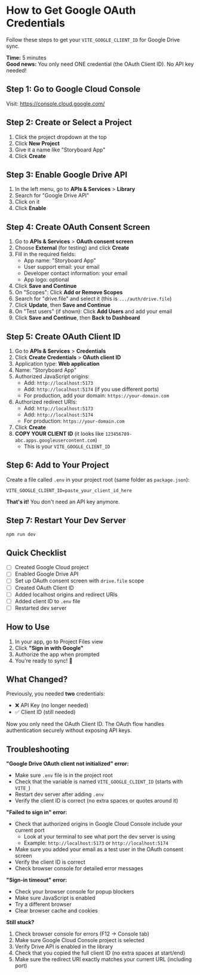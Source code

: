 # How to Get Google OAuth Credentials

Follow these steps to get your `VITE_GOOGLE_CLIENT_ID` for Google Drive sync.

**Time:** 5 minutes  
**Good news:** You only need ONE credential (the OAuth Client ID). No API key needed!

## Step 1: Go to Google Cloud Console
Visit: https://console.cloud.google.com/

## Step 2: Create or Select a Project
1. Click the project dropdown at the top
2. Click **New Project**
3. Give it a name like "Storyboard App"
4. Click **Create**

## Step 3: Enable Google Drive API
1. In the left menu, go to **APIs & Services** > **Library**
2. Search for "Google Drive API"
3. Click on it
4. Click **Enable**

## Step 4: Create OAuth Consent Screen
1. Go to **APIs & Services** > **OAuth consent screen**
2. Choose **External** (for testing) and click **Create**
3. Fill in the required fields:
   - App name: "Storyboard App"
   - User support email: your email
   - Developer contact information: your email
   - App logo: optional
4. Click **Save and Continue**
5. On "Scopes": Click **Add or Remove Scopes**
6. Search for "drive.file" and select it (this is `.../auth/drive.file`)
7. Click **Update**, then **Save and Continue**
8. On "Test users" (if shown): Click **Add Users** and add your email
9. Click **Save and Continue**, then **Back to Dashboard**

## Step 5: Create OAuth Client ID
1. Go to **APIs & Services** > **Credentials**
2. Click **Create Credentials** > **OAuth client ID**
3. Application type: **Web application**
4. Name: "Storyboard App"
5. Authorized JavaScript origins:
   - Add: `http://localhost:5173`
   - Add: `http://localhost:5174` (if you use different ports)
   - For production, add your domain: `https://your-domain.com`
6. Authorized redirect URIs:
   - Add: `http://localhost:5173`
   - Add: `http://localhost:5174`
   - For production: `https://your-domain.com`
7. Click **Create**
8. **COPY YOUR CLIENT ID** (it looks like `123456789-abc.apps.googleusercontent.com`)
   - This is your `VITE_GOOGLE_CLIENT_ID`

## Step 6: Add to Your Project
Create a file called `.env` in your project root (same folder as `package.json`):

```env
VITE_GOOGLE_CLIENT_ID=paste_your_client_id_here
```

**That's it!** You don't need an API key anymore.

## Step 7: Restart Your Dev Server
```bash
npm run dev
```

## Quick Checklist
- [ ] Created Google Cloud project
- [ ] Enabled Google Drive API
- [ ] Set up OAuth consent screen with `drive.file` scope
- [ ] Created OAuth Client ID
- [ ] Added localhost origins and redirect URIs
- [ ] Added client ID to `.env` file
- [ ] Restarted dev server

## How to Use

1. In your app, go to Project Files view
2. Click **"Sign in with Google"**
3. Authorize the app when prompted
4. You're ready to sync! 🎉

## What Changed?

Previously, you needed **two** credentials:
- ❌ API Key (no longer needed)
- ✅ Client ID (still needed)

Now you only need the OAuth Client ID. The OAuth flow handles authentication securely without exposing API keys.

## Troubleshooting

**"Google Drive OAuth client not initialized" error:**
- Make sure `.env` file is in the project root
- Check that the variable is named `VITE_GOOGLE_CLIENT_ID` (starts with `VITE_`)
- Restart dev server after adding `.env`
- Verify the client ID is correct (no extra spaces or quotes around it)

**"Failed to sign in" error:**
- Check that authorized origins in Google Cloud Console include your current port
  - Look at your terminal to see what port the dev server is using
  - Example: `http://localhost:5173` or `http://localhost:5174`
- Make sure you added your email as a test user in the OAuth consent screen
- Verify the client ID is correct
- Check browser console for detailed error messages

**"Sign-in timeout" error:**
- Check your browser console for popup blockers
- Make sure JavaScript is enabled
- Try a different browser
- Clear browser cache and cookies

**Still stuck?**
1. Check browser console for errors (F12 → Console tab)
2. Make sure Google Cloud Console project is selected
3. Verify Drive API is enabled in the library
4. Check that you copied the full client ID (no extra spaces at start/end)
5. Make sure the redirect URI exactly matches your current URL (including port)

